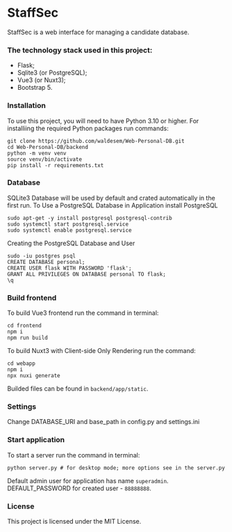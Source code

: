 # StaffSec

StaffSec is a web interface for managing a candidate database.

### The technology stack used in this project:

- Flask;
- Sqlite3 (or PostgreSQL);
- Vue3 (or Nuxt3);
- Bootstrap 5.

### Installation

To use this project, you will need to have Python 3.10 or higher.
For installiing the required Python packages run commands:
```
git clone https://github.com/waldesem/Web-Personal-DB.git
cd Web-Personal-DB/backend
python -m venv venv
source venv/bin/activate
pip install -r requirements.txt
```

### Database

SQLite3 Database will be used by default and crated automatically in the first run.
To Use a PostgreSQL Database in Application install PostgreSQL
```
sudo apt-get -y install postgresql postgresql-contrib
sudo systemctl start postgresql.service
sudo systemctl enable postgresql.service
```
Creating the PostgreSQL Database and User
```
sudo -iu postgres psql
CREATE DATABASE personal;
CREATE USER flask WITH PASSWORD 'flask';
GRANT ALL PRIVILEGES ON DATABASE personal TO flask;
\q
```

### Build frontend

To build Vue3 frontend run the command in terminal:
```
cd frontend
npm i
npm run build
```
To build Nuxt3 with Client-side Only Rendering run the command:
```
cd webapp
npm i
npx nuxi generate
```
Builded files can be found in `backend/app/static`.

### Settings

Change DATABASE_URI and base_path in config.py and settings.ini

### Start application

To start a server run the command in terminal:
```
python server.py # for desktop mode; more options see in the server.py
```
Default admin user for application has name `superadmin`.
DEFAULT_PASSWORD for created user - `88888888`.

### License

This project is licensed under the MIT License.
